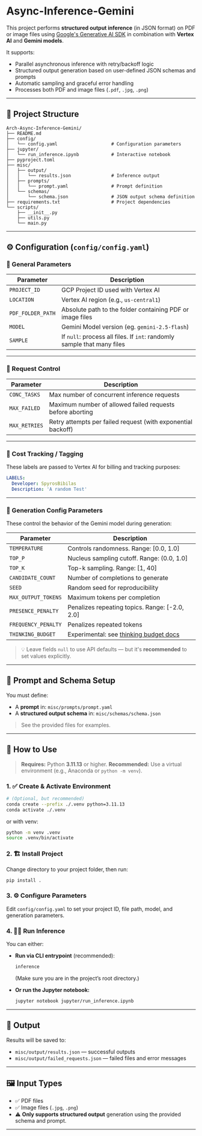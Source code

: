 

# Async-Inference-Gemini

This project performs **structured output inference** (in JSON format) on PDF or image files using [Google's Generative AI SDK](https://googleapis.github.io/python-genai/) in combination with **Vertex AI** and **Gemini models**.

It supports:

* Parallel asynchronous inference with retry/backoff logic
* Structured output generation based on user-defined JSON schemas and prompts
* Automatic sampling and graceful error handling
* Processes both PDF and image files (`.pdf`, `.jpg`, `.png`)

---

## 📁 Project Structure

```
Arch-Async-Inference-Gemini/
├── README.md
├── config/
│   └── config.yaml                    # Configuration parameters
├── jupyter/
│   └── run_inference.ipynb            # Interactive notebook
├── pyproject.toml                    
├── misc/
│   ├── output/
│   │   └── results.json               # Inference output
│   ├── prompts/
│   │   └── prompt.yaml                # Prompt definition
│   └── schemas/
│       └── schema.json                # JSON output schema definition
├── requirements.txt                   # Project dependencies
└── scripts/
    ├── __init__.py
    ├── utils.py
    └── main.py 
```

---

## ⚙️ Configuration (`config/config.yaml`)

### 🔹 General Parameters

| Parameter       | Description |
|----------------|-------------|
| `PROJECT_ID`    | GCP Project ID used with Vertex AI |
| `LOCATION`      | Vertex AI region (e.g., `us-central1`) |
| `PDF_FOLDER_PATH` | Absolute path to the folder containing PDF or image files |
| `MODEL`        | Gemini Model version (eg. `gemini-2.5-flash`) |
| `SAMPLE`        | If `null`: process all files. If `int`: randomly sample that many files |

---

### 🔹 Request Control

| Parameter       | Description |
|----------------|-------------|
| `CONC_TASKS`    | Max number of concurrent inference requests |
| `MAX_FAILED`    | Maximum number of allowed failed requests before aborting |
| `MAX_RETRIES`   | Retry attempts per failed request (with exponential backoff) |

---

### 🔹 Cost Tracking / Tagging

These labels are passed to Vertex AI for billing and tracking purposes:

```yaml
LABELS:
  Developer: SpyrosBibilas
  Description: 'A random Test'
````

---

### 🔹 Generation Config Parameters

These control the behavior of the Gemini model during generation:

| Parameter           | Description                                                                              |
| ------------------- | ---------------------------------------------------------------------------------------- |
| `TEMPERATURE`       | Controls randomness. Range: \[0.0, 1.0]                                                  |
| `TOP_P`             | Nucleus sampling cutoff. Range: (0.0, 1.0]                                               |
| `TOP_K`             | Top-k sampling. Range: \[1, 40]                                                          |
| `CANDIDATE_COUNT`   | Number of completions to generate                                                        |
| `SEED`              | Random seed for reproducibility                                                          |
| `MAX_OUTPUT_TOKENS` | Maximum tokens per completion                                                            |
| `PRESENCE_PENALTY`  | Penalizes repeating topics. Range: \[-2.0, 2.0]                                          |
| `FREQUENCY_PENALTY` | Penalizes repeated tokens                                                                |
| `THINKING_BUDGET`   | Experimental: see [thinking budget docs](https://ai.google.dev/gemini-api/docs/thinking) |

> 💡 Leave fields `null` to use API defaults — but it's **recommended** to set values explicitly.


---

## 🧪 Prompt and Schema Setup

You must define:

* A **prompt** in: `misc/prompts/prompt.yaml`
* A **structured output schema** in: `misc/schemas/schema.json`

> See the provided files for examples.

---

## 🚀 How to Use

> **Requires:** Python **3.11.13** or higher.
> **Recommended:** Use a virtual environment (e.g., Anaconda or `python -m venv`).

### 1. ✅ Create & Activate Environment

```bash
# (Optional, but recommended)
conda create --prefix ./.venv python=3.11.13
conda activate ./.venv
```

or with venv:

```bash
python -m venv .venv
source .venv/bin/activate
```

### 2. 🏗️ Install Project 

Change directory to your project folder, then run:

```bash
pip install .
```

### 3. ⚙️ Configure Parameters

Edit `config/config.yaml` to set your project ID, file path, model, and generation parameters.

### 4. 🏃‍♂️ Run Inference

You can either:

* **Run via CLI entrypoint** (recommended):

  ```bash
  inference
  ```

  (Make sure you are in the project’s root directory.)

* **Or run the Jupyter notebook:**

  ```bash
  jupyter notebook jupyter/run_inference.ipynb
  ```

---

## 📝 Output

Results will be saved to:

* `misc/output/results.json` — successful outputs
* `misc/output/failed_requests.json` — failed files and error messages

---

## 🖼️ Input Types

* ✅ PDF files
* ✅ Image files (`.jpg`, `.png`)
* ⚠️ **Only supports structured output** generation using the provided schema and prompt.

---


